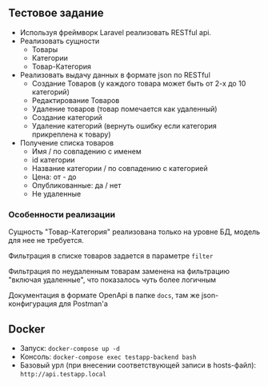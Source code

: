 ## Тестовое задание

- Используя фреймворк Laravel реализовать RESTful api.
- Реализовать сущности
  - Товары
  - Категории
  - Товар-Категория
- Реализовать выдачу данных в формате json по RESTful
  - Создание Товаров (у каждого товара может быть от 2-х до 10 категорий)
  - Редактирование Товаров
  - Удаление товаров (товар помечается как удаленный)
  - Создание категорий
  - Удаление категорий (вернуть ошибку если категория прикреплена к товару)
- Получение списка товаров
  - Имя / по совпадению с именем
  - id категории
  - Название категории / по совпадению с категорией
  - Цена: от - до
  - Опубликованные: да / нет
  - Не удаленные

### Особенности реализации

Сущность "Товар-Категория" реализована только на уровне БД, модель для нее не требуется.

Фильтрация в списке товаров задается в параметре `filter`

Фильтрация по неудаленным товарам заменена на фильтрацию "включая удаленные", что показалось чуть более логичным

Документация в формате OpenApi в папке `docs`, там же json-конфигурация для Postman'а

## Docker

- Запуск: `docker-compose up -d`
- Консоль: `docker-compose exec testapp-backend bash`
- Базовый урл (при внесении соответствующей записи в hosts-файл): `http://api.testapp.local`
